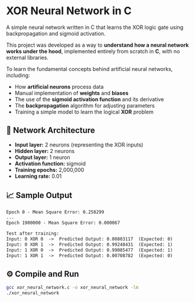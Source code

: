 # XOR Neural Network in C

A simple neural network written in C that learns the XOR logic gate using backpropagation and sigmoid activation.

This project was developed as a way to **understand how a neural network works under the hood**, implemented entirely from scratch in **C**, with no external libraries.

To learn the fundamental concepts behind artificial neural networks, including:
- How **artificial neurons** process data
- Manual implementation of **weights** and **biases**
- The use of the **sigmoid activation function** and its derivative
- The **backpropagation** algorithm for adjusting parameters
- Training a simple model to learn the logical **XOR** problem

## 🧠 Network Architecture
- **Input layer:** 2 neurons (representing the XOR inputs)
- **Hidden layer:** 2 neurons
- **Output layer:** 1 neuron
- **Activation function:** sigmoid
- **Training epochs:** 2,000,000
- **Learning rate:** 0.01

## 📈 Sample Output
```txt
Epoch 0 - Mean Square Error: 0.258299
...
Epoch 1900000 - Mean Square Error: 0.000067

Test after training:
Input: 0 XOR 0  ->  Predicted Output: 0.00803117  (Expected: 0)
Input: 0 XOR 1  ->  Predicted Output: 0.99248431  (Expected: 1)
Input: 1 XOR 0  ->  Predicted Output: 0.99085477  (Expected: 1)
Input: 1 XOR 1  ->  Predicted Output: 0.00708782  (Expected: 0)
```

## ⚙️ Compile and Run

```bash
gcc xor_neural_network.c -o xor_neural_network -lm
./xor_neural_network
